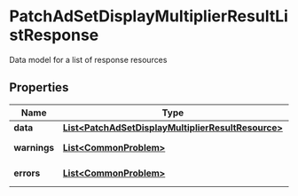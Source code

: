 

# PatchAdSetDisplayMultiplierResultListResponse

Data model for a list of response resources

## Properties

| Name | Type | Description | Notes |
|------------ | ------------- | ------------- | -------------|
|**data** | [**List&lt;PatchAdSetDisplayMultiplierResultResource&gt;**](PatchAdSetDisplayMultiplierResultResource.md) |  |  [optional] |
|**warnings** | [**List&lt;CommonProblem&gt;**](CommonProblem.md) |  |  [optional] [readonly] |
|**errors** | [**List&lt;CommonProblem&gt;**](CommonProblem.md) |  |  [optional] [readonly] |



